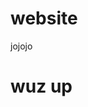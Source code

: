 # website
jojojo

<h1> wuz up </h1>

<script>
  console.log("Hello world");
  
  fetch('https://api.openweathermap.org/data/2.5/weather?lat=51.481846&lon=7.216236&appid=d1ffef114ff90bd71199fb1b8d279642')
  .then(response => {
    return response.json();
  })
  .then(users => {
    console.log(users);
  });
  
  console.log("pass");
</script>
